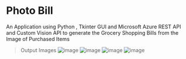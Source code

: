 # Photo Bill

An Application using Python , Tkinter GUI and Microsoft Azure REST API and Custom Vision API to generate the Grocery Shopping Bills from the Image of Purchased Items

> Output Images
![image](https://user-images.githubusercontent.com/52371968/91900571-82c24d00-ecbc-11ea-9e3d-a2002ca754d6.png)
![image](https://user-images.githubusercontent.com/52371968/91900661-a1284880-ecbc-11ea-8192-51040f603a18.png)
![image](https://user-images.githubusercontent.com/52371968/91900714-b604dc00-ecbc-11ea-87fe-ae4547d0f983.png)
![image](https://user-images.githubusercontent.com/52371968/91900775-d03eba00-ecbc-11ea-97f9-57bd0f6acac6.png)
